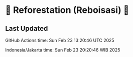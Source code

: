 
# 🌳 Reforestation (Reboisasi) 🌲

## Last Updated

GitHub Actions time: Sun Feb 23 13:20:46 UTC 2025

Indonesia/Jakarta time: Sun Feb 23 20:20:46 WIB 2025
